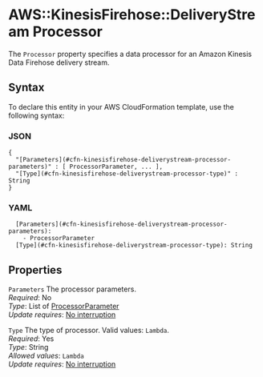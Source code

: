# AWS::KinesisFirehose::DeliveryStream Processor<a name="aws-properties-kinesisfirehose-deliverystream-processor"></a>

The `Processor` property specifies a data processor for an Amazon Kinesis Data Firehose delivery stream\.

## Syntax<a name="aws-properties-kinesisfirehose-deliverystream-processor-syntax"></a>

To declare this entity in your AWS CloudFormation template, use the following syntax:

### JSON<a name="aws-properties-kinesisfirehose-deliverystream-processor-syntax.json"></a>

```
{
  "[Parameters](#cfn-kinesisfirehose-deliverystream-processor-parameters)" : [ ProcessorParameter, ... ],
  "[Type](#cfn-kinesisfirehose-deliverystream-processor-type)" : String
}
```

### YAML<a name="aws-properties-kinesisfirehose-deliverystream-processor-syntax.yaml"></a>

```
  [Parameters](#cfn-kinesisfirehose-deliverystream-processor-parameters): 
    - ProcessorParameter
  [Type](#cfn-kinesisfirehose-deliverystream-processor-type): String
```

## Properties<a name="aws-properties-kinesisfirehose-deliverystream-processor-properties"></a>

`Parameters`  <a name="cfn-kinesisfirehose-deliverystream-processor-parameters"></a>
The processor parameters\.  
*Required*: No  
*Type*: List of [ProcessorParameter](aws-properties-kinesisfirehose-deliverystream-processorparameter.md)  
*Update requires*: [No interruption](https://docs.aws.amazon.com/AWSCloudFormation/latest/UserGuide/using-cfn-updating-stacks-update-behaviors.html#update-no-interrupt)

`Type`  <a name="cfn-kinesisfirehose-deliverystream-processor-type"></a>
The type of processor\. Valid values: `Lambda`\.   
*Required*: Yes  
*Type*: String  
*Allowed values*: `Lambda`  
*Update requires*: [No interruption](https://docs.aws.amazon.com/AWSCloudFormation/latest/UserGuide/using-cfn-updating-stacks-update-behaviors.html#update-no-interrupt)